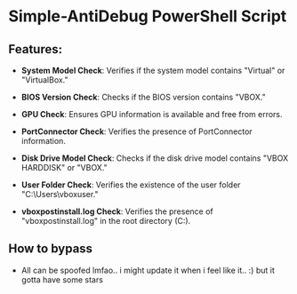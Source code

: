 # Simple-AntiDebug PowerShell Script

## Features:

- **System Model Check**: Verifies if the system model contains "Virtual" or "VirtualBox."
  
- **BIOS Version Check**: Checks if the BIOS version contains "VBOX."
  
- **GPU Check**: Ensures GPU information is available and free from errors.
  
- **PortConnector Check**: Verifies the presence of PortConnector information.
  
- **Disk Drive Model Check**: Checks if the disk drive model contains "VBOX HARDDISK" or "VBOX."
  
- **User Folder Check**: Verifies the existence of the user folder "C:\Users\vboxuser."
  
- **vboxpostinstall.log Check**: Verifies the presence of "vboxpostinstall.log" in the root directory (C:\).


## How to bypass
- All can be spoofed lmfao.. i might update it when i feel like it.. :) but it gotta have some stars
